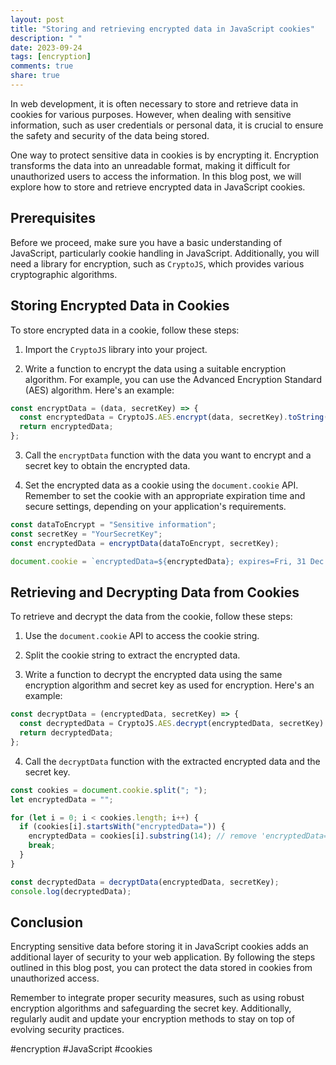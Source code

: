 ```yaml
---
layout: post
title: "Storing and retrieving encrypted data in JavaScript cookies"
description: " "
date: 2023-09-24
tags: [encryption]
comments: true
share: true
---
```


In web development, it is often necessary to store and retrieve data in cookies for various purposes. However, when dealing with sensitive information, such as user credentials or personal data, it is crucial to ensure the safety and security of the data being stored.

One way to protect sensitive data in cookies is by encrypting it. Encryption transforms the data into an unreadable format, making it difficult for unauthorized users to access the information. In this blog post, we will explore how to store and retrieve encrypted data in JavaScript cookies.

## Prerequisites

Before we proceed, make sure you have a basic understanding of JavaScript, particularly cookie handling in JavaScript. Additionally, you will need a library for encryption, such as `CryptoJS`, which provides various cryptographic algorithms.

## Storing Encrypted Data in Cookies

To store encrypted data in a cookie, follow these steps:

1. Import the `CryptoJS` library into your project.

2. Write a function to encrypt the data using a suitable encryption algorithm. For example, you can use the Advanced Encryption Standard (AES) algorithm. Here's an example:

```javascript
const encryptData = (data, secretKey) => {
  const encryptedData = CryptoJS.AES.encrypt(data, secretKey).toString();
  return encryptedData;
};
```

3. Call the `encryptData` function with the data you want to encrypt and a secret key to obtain the encrypted data.

4. Set the encrypted data as a cookie using the `document.cookie` API. Remember to set the cookie with an appropriate expiration time and secure settings, depending on your application's requirements.

```javascript
const dataToEncrypt = "Sensitive information";
const secretKey = "YourSecretKey";
const encryptedData = encryptData(dataToEncrypt, secretKey);

document.cookie = `encryptedData=${encryptedData}; expires=Fri, 31 Dec 9999 23:59:59 GMT; secure`;
```

## Retrieving and Decrypting Data from Cookies

To retrieve and decrypt the data from the cookie, follow these steps:

1. Use the `document.cookie` API to access the cookie string.

2. Split the cookie string to extract the encrypted data.

3. Write a function to decrypt the encrypted data using the same encryption algorithm and secret key as used for encryption. Here's an example:

```javascript
const decryptData = (encryptedData, secretKey) => {
  const decryptedData = CryptoJS.AES.decrypt(encryptedData, secretKey).toString(CryptoJS.enc.Utf8);
  return decryptedData;
};
```

4. Call the `decryptData` function with the extracted encrypted data and the secret key.

```javascript
const cookies = document.cookie.split("; ");
let encryptedData = "";

for (let i = 0; i < cookies.length; i++) {
  if (cookies[i].startsWith("encryptedData=")) {
    encryptedData = cookies[i].substring(14); // remove 'encryptedData=' prefix
    break;
  }
}

const decryptedData = decryptData(encryptedData, secretKey);
console.log(decryptedData);
```

## Conclusion

Encrypting sensitive data before storing it in JavaScript cookies adds an additional layer of security to your web application. By following the steps outlined in this blog post, you can protect the data stored in cookies from unauthorized access.

Remember to integrate proper security measures, such as using robust encryption algorithms and safeguarding the secret key. Additionally, regularly audit and update your encryption methods to stay on top of evolving security practices.

#encryption #JavaScript #cookies